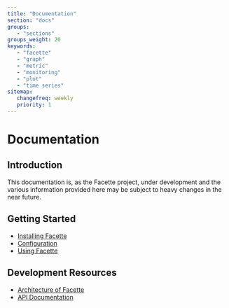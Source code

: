 ```yaml
---
title: "Documentation"
section: "docs"
groups:
   - "sections"
groups_weight: 20
keywords:
   - "facette"
   - "graph"
   - "metric"
   - "monitoring"
   - "plot"
   - "time series"
sitemap:
   changefreq: weekly
   priority: 1
---
```


# Documentation

## Introduction

This documentation is, as the Facette project, under development and the various information provided here may be
subject to heavy changes in the near future.

## Getting Started

 * [Installing Facette](/docs/installing)
 * [Configuration](/docs/configuration)
 * [Using Facette](/docs/usage)

## Development Resources

 * [Architecture of Facette](/docs/architecture)
 * [API Documentation](/docs/api)
